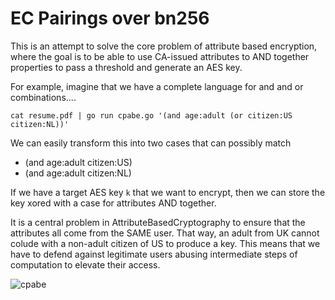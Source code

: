 EC Pairings over bn256
==================

This is an attempt to solve the core problem of attribute based encryption, where the goal is to be able to use CA-issued attributes to AND together properties to pass a threshold and generate an AES key.

For example, imagine that we have a complete language for and and or combinations....

```
cat resume.pdf | go run cpabe.go '(and age:adult (or citizen:US citizen:NL))'
```

We can easily transform this into two cases that can possibly match

- (and age:adult citizen:US)
- (and age:adult citizen:NL)

If we have a target AES key `k` that we want to encrypt, then we can store the key xored with a case for attributes AND together.

It is a central problem in AttributeBasedCryptography to ensure that the attributes all come from the SAME user.  That way, an adult from UK cannot colude with a non-adult citizen of US to produce a key.  This means that we have to defend against legitimate users abusing intermediate steps of computation to elevate their access.

![cpabe](cpabe-pairing.jpg)
